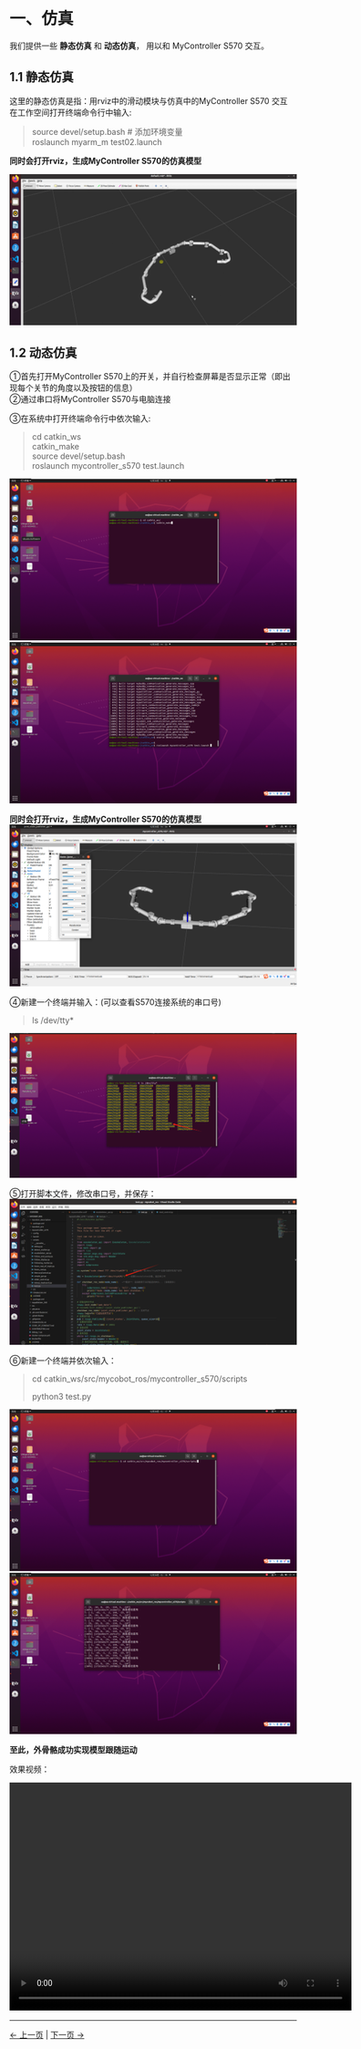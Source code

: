 # 一、仿真

我们提供一些 **静态仿真** 和 **动态仿真**， 用以和 MyController S570 交互。  

## 1.1 静态仿真
这里的静态仿真是指：用rviz中的滑动模块与仿真中的MyController S570 交互  
在工作空间打开终端命令行中输入:  
> source devel/setup.bash # 添加环境变量  
> roslaunch myarm_m test02.launch  
  

**同时会打开rviz，生成MyController S570的仿真模型**

<img src="../../../resources/4-FunctionsAndApplications/6-SDKDevelopment/5.2-DevelopmentAndUseBasedOnROS1/1_download/rviz_s570_4.jpg" alt="7.1.1-1" style="zoom:100%;" />  


## 1.2 动态仿真
①首先打开MyController S570上的开关，并自行检查屏幕是否显示正常（即出现每个关节的角度以及按钮的信息）  
②通过串口将MyController S570与电脑连接

③在系统中打开终端命令行中依次输入:
> cd catkin_ws  
> catkin_make  
> source devel/setup.bash  
> roslaunch mycontroller_s570 test.launch  

<img src="../../../resources/4-FunctionsAndApplications/6-SDKDevelopment/5.2-DevelopmentAndUseBasedOnROS1/s570/rviz.png" alt="7.1.1-1" style="zoom:100%;" />  
<img src="../../../resources/4-FunctionsAndApplications/6-SDKDevelopment/5.2-DevelopmentAndUseBasedOnROS1/s570/rviz2.png" alt="7.1.1-1" style="zoom:100%;" />  

**同时会打开rviz，生成MyController S570的仿真模型**
<img src="../../../resources/4-FunctionsAndApplications/6-SDKDevelopment/5.2-DevelopmentAndUseBasedOnROS1/s570/rviz3.png" alt="7.1.1-1" style="zoom:100%;" />  

④新建一个终端并输入：(可以查看S570连接系统的串口号)
> ls /dev/tty*

<img src="../../../resources/4-FunctionsAndApplications/6-SDKDevelopment/5.2-DevelopmentAndUseBasedOnROS1/s570/rviz4.png" alt="7.1.1-1" style="zoom:100%;" />  

⑤打开脚本文件，修改串口号，并保存：  
<img src="../../../resources/4-FunctionsAndApplications/6-SDKDevelopment/5.2-DevelopmentAndUseBasedOnROS1/s570/python.png" alt="7.1.1-1" style="zoom:100%;" />  

⑥新建一个终端并依次输入：
> cd catkin_ws/src/mycobot_ros/mycontroller_s570/scripts  
>
> python3 test.py

<img src="../../../resources/4-FunctionsAndApplications/6-SDKDevelopment/5.2-DevelopmentAndUseBasedOnROS1/s570/python2.png" alt="7.1.1-1" style="zoom:100%;" />  

<img src="../../../resources/4-FunctionsAndApplications/6-SDKDevelopment/5.2-DevelopmentAndUseBasedOnROS1/s570/python3.png" alt="7.1.1-1" style="zoom:100%;" />  

**至此，外骨骼成功实现模型跟随运动**

效果视频：  

<video src="../../../resources/4-FunctionsAndApplications/6-SDKDevelopment/5.2-DevelopmentAndUseBasedOnROS1/s570/myController S570 ROS .mp4" controls="controls" width="600" height="400">您的浏览器不支持播放该视频！</video>

---

[← 上一页](1_download.md) | [下一页 →](3_ROScode.md)


